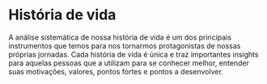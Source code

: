 # História de vida

A análise sistemática de nossa história de vida é um dos principais instrumentos que temos para nos tornarmos protagonistas de nossas próprias jornadas. Cada história de vida é única e traz importantes insights para aquelas pessoas que a utilizam para se conhecer melhor, entender suas motivações, valores, pontos fortes e pontos a desenvolver.